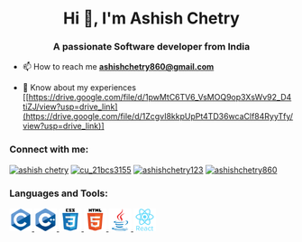 <h1 align="center">Hi 👋, I'm Ashish Chetry</h1>
<h3 align="center">A passionate Software developer from India</h3>

- 📫 How to reach me **ashishchetry860@gmail.com**

- 📄 Know about my experiences [[https://drive.google.com/file/d/1pwMtC6TV6_VsMOQ9op3XsWv92_D4tiZJ/view?usp=drive_link](https://drive.google.com/file/d/1ZcgvI8kkpUpPt4TD36wcaClf84RyyTfy/view?usp=drive_link)]

<h3 align="left">Connect with me:</h3>
<p align="left">
<a href="https://www.linkedin.com/in/ashish-chetry-049958230/" target="blank"><img align="center" src="https://raw.githubusercontent.com/rahuldkjain/github-profile-readme-generator/master/src/images/icons/Social/linked-in-alt.svg" alt="ashish chetry" height="30" width="40" /></a>
<a href="https://www.codechef.com/users/cu_21bcs3155" target="blank"><img align="center" src="https://cdn.jsdelivr.net/npm/simple-icons@3.1.0/icons/codechef.svg" alt="cu_21bcs3155" height="30" width="40" /></a>
<a href="https://www.leetcode.com/ashishchetry123" target="blank"><img align="center" src="https://raw.githubusercontent.com/rahuldkjain/github-profile-readme-generator/master/src/images/icons/Social/leet-code.svg" alt="ashishchetry123" height="30" width="40" /></a>
<a href="https://auth.geeksforgeeks.org/user/ashishchetry860" target="blank"><img align="center" src="https://raw.githubusercontent.com/rahuldkjain/github-profile-readme-generator/master/src/images/icons/Social/geeks-for-geeks.svg" alt="ashishchetry860" height="30" width="40" /></a>
</p>

<h3 align="left">Languages and Tools:</h3>
<p align="left"> <a href="https://www.cprogramming.com/" target="_blank" rel="noreferrer"> <img src="https://raw.githubusercontent.com/devicons/devicon/master/icons/c/c-original.svg" alt="c" width="40" height="40"/> </a> <a href="https://www.w3schools.com/cpp/" target="_blank" rel="noreferrer"> <img src="https://raw.githubusercontent.com/devicons/devicon/master/icons/cplusplus/cplusplus-original.svg" alt="cplusplus" width="40" height="40"/> </a> <a href="https://www.w3schools.com/css/" target="_blank" rel="noreferrer"> <img src="https://raw.githubusercontent.com/devicons/devicon/master/icons/css3/css3-original-wordmark.svg" alt="css3" width="40" height="40"/> </a> <a href="https://www.w3.org/html/" target="_blank" rel="noreferrer"> <img src="https://raw.githubusercontent.com/devicons/devicon/master/icons/html5/html5-original-wordmark.svg" alt="html5" width="40" height="40"/> </a> <a href="https://www.java.com" target="_blank" rel="noreferrer"> <img src="https://raw.githubusercontent.com/devicons/devicon/master/icons/java/java-original.svg" alt="java" width="40" height="40"/> </a> <a href="https://reactjs.org/" target="_blank" rel="noreferrer"> <img src="https://raw.githubusercontent.com/devicons/devicon/master/icons/react/react-original-wordmark.svg" alt="react" width="40" height="40"/> </a> </p>
